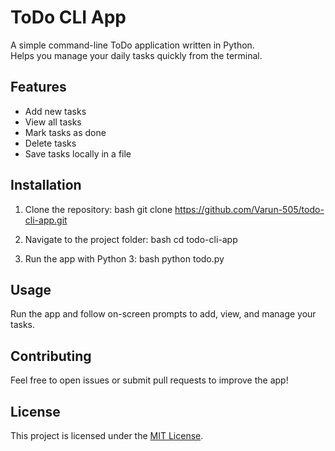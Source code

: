 # ToDo CLI App
A simple command-line ToDo application written in Python.  
Helps you manage your daily tasks quickly from the terminal.

## Features
- Add new tasks  
- View all tasks  
- Mark tasks as done  
- Delete tasks  
- Save tasks locally in a file

## Installation

1. Clone the repository:
   bash
   git clone https://github.com/Varun-505/todo-cli-app.git


2. Navigate to the project folder:
   bash
   cd todo-cli-app
   
3. Run the app with Python 3:
   bash
   python todo.py
   

## Usage

Run the app and follow on-screen prompts to add, view, and manage your tasks.

## Contributing

Feel free to open issues or submit pull requests to improve the app!

## License

This project is licensed under the [MIT License](LICENSE).
